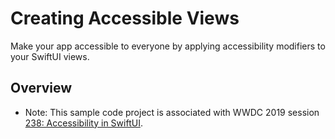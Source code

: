 # Creating Accessible Views

Make your app accessible to everyone by applying accessibility modifiers to your SwiftUI views.

## Overview

- Note: This sample code project is associated with WWDC 2019 session [238: Accessibility in SwiftUI](https://developer.apple.com/videos/play/wwdc19/238/).